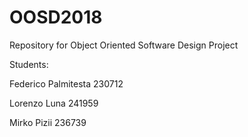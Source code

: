 # OOSD2018
Repository for Object Oriented Software Design Project

Students:

Federico Palmitesta 230712

Lorenzo Luna 241959

Mirko Pizii 236739
